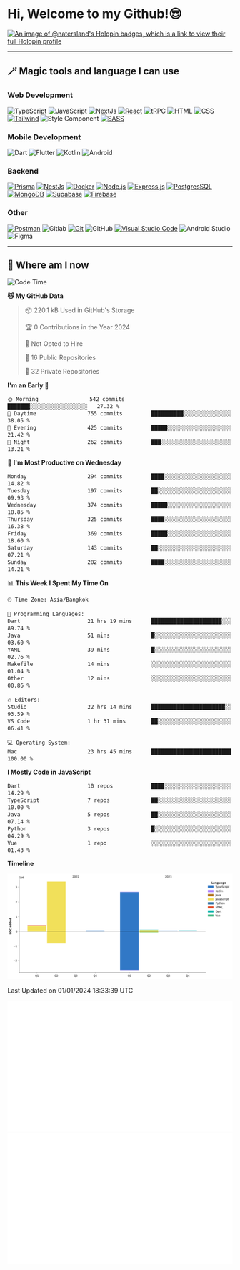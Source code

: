 # Hi, Welcome to my Github!😎

[![An image of @natersland's Holopin badges, which is a link to view their full Holopin profile](https://holopin.me/natersland)](https://holopin.io/@natersland)

---

## 🪄 Magic tools and language I can use

<h3>Web Development</h3>
<Span>
    <img alt="TypeScript" src="https://img.shields.io/badge/TypeScript-007ACC.svg?logo=typescript&logoColor=white" />
    <img alt="JavaScript" src="https://img.shields.io/badge/JavaScript-F7DF1E?logo=javascript&logoColor=black&style=flat" />
    <img alt="NextJs" src="https://img.shields.io/badge/Next.js-000000.svg?logo=next.js&logoColor=white" />
    <a href="#"><img alt="React" src="https://img.shields.io/badge/React-20232a.svg?logo=react&logoColor=%2361DAFB"></a>
    <img alt="tRPC" src="https://img.shields.io/badge/tRPC-3684BF.svg?logo=trpc&logoColor=white"></a>
    <img alt="HTML" src="https://img.shields.io/badge/HTML-E34F26.svg?logo=html5&logoColor=white" /> 
    <img alt="CSS" src="https://img.shields.io/badge/CSS-1572B6.svg?logo=css3&logoColor=white" />
    <a href="#"><img alt="Tailwind" src="https://img.shields.io/badge/Tailwind-38BEF8.svg?logo=TailwindCSS&logoColor=white"></a>
    <img alt="Style Component" src="https://img.shields.io/badge/-Styled%20Components-DB7093?style=flat&logo=styled-components&logoColor=white" />
    <a href="#"><img alt="SASS" src="https://img.shields.io/badge/Sass-hotpink.svg?logo=SASS&logoColor=white"></a>
</span>

<h3>Mobile Development</h3>
<Span>
    <img alt="Dart" src="https://img.shields.io/badge/Dart-005394?logo=dart&logoColor=white&style=flat" /> 
    <img alt="Flutter" src="https://img.shields.io/badge/Flutter-41C8F2?logo=flutter&logoColor=white&style=flat" /> 
    <img alt="Kotlin" src="https://img.shields.io/badge/Kotlin-B125EA?logo=kotlin&logoColor=white&style=flat" />
    <img alt="Android" src="https://img.shields.io/badge/Android-2FDF85?logo=Android&logoColor=white&style=flat" />
</span>

<h3>Backend</h3>
<Span>
    <a href="#"><img alt="Prisma" src="https://img.shields.io/badge/Prisma-0D344B.svg?logo=prisma&logoColor=white"></a>
    <a href="#"><img alt="NestJs" src="https://img.shields.io/badge/Nest.js-D61F49.svg?logo=nestjs&logoColor=white"></a>
    <a href="#"><img alt="Docker" src="https://img.shields.io/badge/Docker-309AEE.svg?logo=docker&logoColor=white"></a>
    <a href="#"><img alt="Node.js" src="https://img.shields.io/badge/Node.js-43853D.svg?logo=node.js&logoColor=white"></a>
    <a href="#"><img alt="Express.js" src="https://img.shields.io/badge/Express.js-404d59.svg?logo=express&logoColor=white"></a>
        <a href="#"><img alt="PostgresSQL" src="https://custom-icon-badges.herokuapp.com/badge/PostgresSQL-2F6893.svg?logo=Postgres&logoColor=white"></a>
    <a href="#"><img alt="MongoDB" src ="https://img.shields.io/badge/MongoDB-4ea94b.svg?logo=mongodb&logoColor=white"></a>
    <a href="#"><img alt="Supabase" src="https://img.shields.io/badge/Supabase-3FCF8E.svg?logo=Supabase&logoColor=white"></a>
    <a href="#"><img alt="Firebase" src="https://img.shields.io/badge/Firebase-029BE5.svg?logo=firebase&logoColor=#029BE5"></a>
</span>

<h3>Other</h3>
<span>
    <a href="#"><img alt="Postman" src="https://img.shields.io/badge/Postman-FF6C37?logo=postman&logoColor=white"></a>
    <img alt="Gitlab" src="https://img.shields.io/badge/-GitLab-D83F28?style=flat&logo=gitlab&logoColor=white" />
    <a href="#"><img alt="Git" src="https://img.shields.io/badge/Git-F05033.svg?logo=git&logoColor=white"></a>
    <img alt="GitHub" src="https://img.shields.io/badge/-Github-181717?style=flat&logo=github&logoColor=white" />
    <a href="#"><img alt="Visual Studio Code" src="https://img.shields.io/badge/Visual%20Studio%20Code-0078d7.svg?logo=visual-studio-code&logoColor=white"></a>
    <img alt="Android Studio" src="https://img.shields.io/badge/Android Studio-a4c639?logo=androidstudio&logoColor=white&style=flat" />
    <img alt="Figma" src="https://img.shields.io/badge/Figma-1794fa?logo=figma&logoColor=white&style=flat" /> 
</span>

---

## 🤔 Where am I now

<!--START_SECTION:waka-->
![Code Time](http://img.shields.io/badge/Code%20Time-219%20hrs%207%20mins-blue)

**🐱 My GitHub Data** 

> 📦 220.1 kB Used in GitHub's Storage 
 > 
> 🏆 0 Contributions in the Year 2024
 > 
> 🚫 Not Opted to Hire
 > 
> 📜 16 Public Repositories 
 > 
> 🔑 32 Private Repositories 
 > 
**I'm an Early 🐤** 

```text
🌞 Morning                542 commits         ███████░░░░░░░░░░░░░░░░░░   27.32 % 
🌆 Daytime                755 commits         ██████████░░░░░░░░░░░░░░░   38.05 % 
🌃 Evening                425 commits         █████░░░░░░░░░░░░░░░░░░░░   21.42 % 
🌙 Night                  262 commits         ███░░░░░░░░░░░░░░░░░░░░░░   13.21 % 
```
📅 **I'm Most Productive on Wednesday** 

```text
Monday                   294 commits         ████░░░░░░░░░░░░░░░░░░░░░   14.82 % 
Tuesday                  197 commits         ██░░░░░░░░░░░░░░░░░░░░░░░   09.93 % 
Wednesday                374 commits         █████░░░░░░░░░░░░░░░░░░░░   18.85 % 
Thursday                 325 commits         ████░░░░░░░░░░░░░░░░░░░░░   16.38 % 
Friday                   369 commits         █████░░░░░░░░░░░░░░░░░░░░   18.60 % 
Saturday                 143 commits         ██░░░░░░░░░░░░░░░░░░░░░░░   07.21 % 
Sunday                   282 commits         ████░░░░░░░░░░░░░░░░░░░░░   14.21 % 
```


📊 **This Week I Spent My Time On** 

```text
🕑︎ Time Zone: Asia/Bangkok

💬 Programming Languages: 
Dart                     21 hrs 19 mins      ██████████████████████░░░   89.74 % 
Java                     51 mins             █░░░░░░░░░░░░░░░░░░░░░░░░   03.60 % 
YAML                     39 mins             █░░░░░░░░░░░░░░░░░░░░░░░░   02.76 % 
Makefile                 14 mins             ░░░░░░░░░░░░░░░░░░░░░░░░░   01.04 % 
Other                    12 mins             ░░░░░░░░░░░░░░░░░░░░░░░░░   00.86 % 

🔥 Editors: 
Studio                   22 hrs 14 mins      ███████████████████████░░   93.59 % 
VS Code                  1 hr 31 mins        ██░░░░░░░░░░░░░░░░░░░░░░░   06.41 % 

💻 Operating System: 
Mac                      23 hrs 45 mins      █████████████████████████   100.00 % 
```

**I Mostly Code in JavaScript** 

```text
Dart                     10 repos            ████░░░░░░░░░░░░░░░░░░░░░   14.29 % 
TypeScript               7 repos             ██░░░░░░░░░░░░░░░░░░░░░░░   10.00 % 
Java                     5 repos             ██░░░░░░░░░░░░░░░░░░░░░░░   07.14 % 
Python                   3 repos             █░░░░░░░░░░░░░░░░░░░░░░░░   04.29 % 
Vue                      1 repo              ░░░░░░░░░░░░░░░░░░░░░░░░░   01.43 % 
```



**Timeline**

![Lines of Code chart](https://raw.githubusercontent.com/natersland/natersland/master/assets/bar_graph.png)


 Last Updated on 01/01/2024 18:33:39 UTC
<!--END_SECTION:waka-->

![](https://raw.githubusercontent.com/natersland/my-github-stat/master/generated/languages.svg#gh-dark-mode-only)
![](https://raw.githubusercontent.com/natersland/my-github-stat/master/generated/overview.svg#gh-dark-mode-only)

 </br>
